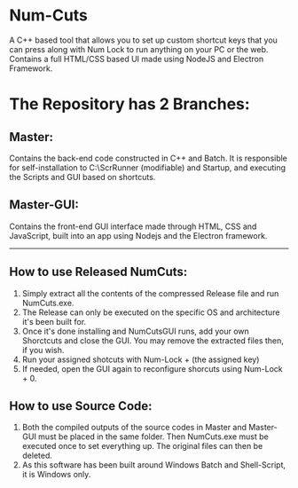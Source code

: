 # Num-Cuts
A C++ based tool that allows you to set up custom shortcut keys that you can press along with Num Lock to run anything on your PC or the web. Contains a full HTML/CSS based UI made using NodeJS and Electron Framework.

# The Repository has 2 Branches:


Master: 
--
Contains the back-end code constructed in C++ and Batch. It is responsible for self-installation to C:\\ScrRunner (modifiable) and Startup, and executing the Scripts and GUI based on shortcuts.

Master-GUI:
--
Contains the front-end GUI interface made through HTML, CSS and JavaScript, built into an app using Nodejs and the Electron framework.





-------------------------------------------------------------


How to use Released NumCuts:
--
1. Simply extract all the contents of the compressed Release file and run NumCuts.exe.
2. The Release can only be executed on the specific OS and architecture it's been built for.
3. Once it's done installing and NumCutsGUI runs, add your own Shorctcuts and close the GUI. You may remove the extracted files then, if you wish.
4. Run your assigned shotcuts with Num-Lock + (the assigned key) 
5. If needed, open the GUI again to reconfigure shorcuts using Num-Lock + 0.


How to use Source Code:
--
1. Both the compiled outputs of the source codes in Master and Master-GUI must be placed in the same folder. Then NumCuts.exe must be executed once to set everything up. The original files can then be deleted.
2. As this software has been built around Windows Batch and Shell-Script, it is Windows only.
